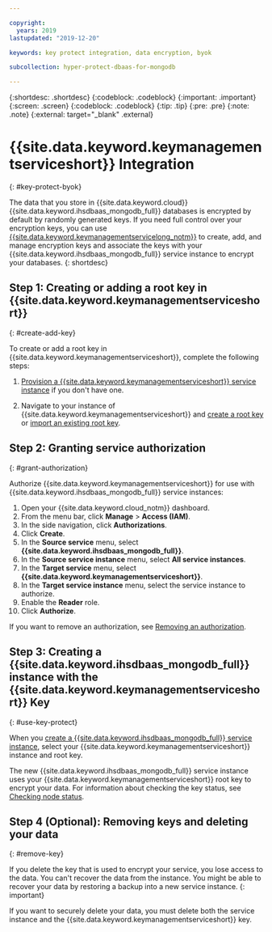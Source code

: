 ```yaml
---

copyright:
  years: 2019
lastupdated: "2019-12-20"

keywords: key protect integration, data encryption, byok

subcollection: hyper-protect-dbaas-for-mongodb

---
```


{:shortdesc: .shortdesc}
{:codeblock: .codeblock}
{:important: .important}
{:screen: .screen}
{:codeblock: .codeblock}
{:tip: .tip}
{:pre: .pre}
{:note: .note}
{:external: target="_blank" .external}

# {{site.data.keyword.keymanagementserviceshort}} Integration 
{: #key-protect-byok}

The data that you store in {{site.data.keyword.cloud}} {{site.data.keyword.ihsdbaas_mongodb_full}} databases is encrypted by default by randomly generated keys. If you need full control over your encryption keys, you can use [{{site.data.keyword.keymanagementservicelong_notm}}](/docs/services/key-protect?topic=key-protect-about) to create, add, and manage encryption keys and associate the keys with your {{site.data.keyword.ihsdbaas_mongodb_full}} service instance to encrypt your databases.
{: shortdesc}

## Step 1: Creating or adding a root key in {{site.data.keyword.keymanagementserviceshort}}
{: #create-add-key}

To create or add a root key in {{site.data.keyword.keymanagementserviceshort}}, complete the following steps:

 1. [Provision a {{site.data.keyword.keymanagementserviceshort}} service instance](/docs/services/key-protect?topic=key-protect-provision) if you don't have one.

2. Navigate to your instance of {{site.data.keyword.keymanagementserviceshort}} and [create a root key](/docs/services/key-protect?topic=key-protect-create-root-keys) or [import an existing root key](/docs/services/key-protect?topic=key-protect-getting-started-tutorial#import-keys).

## Step 2: Granting service authorization
{: #grant-authorization}

Authorize {{site.data.keyword.keymanagementserviceshort}} for use with {{site.data.keyword.ihsdbaas_mongodb_full}} service instances:

1. Open your {{site.data.keyword.cloud_notm}} dashboard.
2. From the menu bar, click **Manage** > **Access (IAM)**.
3. In the side navigation, click **Authorizations**.
4. Click **Create**.
5. In the **Source service** menu, select **{{site.data.keyword.ihsdbaas_mongodb_full}}**.
6. In the **Source service instance** menu, select **All service instances**.
7. In the **Target service** menu, select **{{site.data.keyword.keymanagementserviceshort}}**.
8. In the **Target service instance** menu, select the service instance to authorize.
9. Enable the **Reader** role.
10. Click **Authorize**.

If you want to remove an authorization, see [Removing an authorization](/docs/iam?topic=iam-serviceauth#remove-auth). 

## Step 3: Creating a {{site.data.keyword.ihsdbaas_mongodb_full}} instance with the {{site.data.keyword.keymanagementserviceshort}} Key
{: #use-key-protect}

When you [create a {{site.data.keyword.ihsdbaas_mongodb_full}} service instance](/docs/services/hyper-protect-dbaas-for-mongodb?topic=hyper-protect-dbaas-for-mongodb-gettingstarted#creating-a-database-cluster-introduction), select your {{site.data.keyword.keymanagementserviceshort}} instance and root key.

The new {{site.data.keyword.ihsdbaas_mongodb_full}} service instance uses your {{site.data.keyword.keymanagementserviceshort}} root key to encrypt your data. For information about checking the key status, see [Checking node status](/docs/services/hyper-protect-dbaas-for-mongodb?topic=hyper-protect-dbaas-for-mongodb-dbaas-webui-nodes#webui-check-node-status).

## Step 4 (Optional): Removing keys and deleting your data
{: #remove-key}

If you delete the key that is used to encrypt your service, you lose access to the data. You can't recover the data from the instance. You might be able to recover your data by restoring a backup into a new service instance.
{: important}

If you want to securely delete your data, you must delete both the service instance and the {{site.data.keyword.keymanagementserviceshort}} key.
